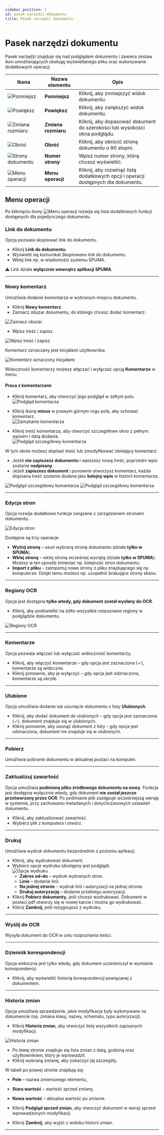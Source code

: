 ```yaml
---
sidebar_position: 2
id: pasek-narzedzi-dokumentu
title: Pasek narzędzi dokumentu
---
```


# Pasek narzędzi dokumentu

Pasek narzędzi znajduje się nad podglądem dokumentu i zawiera zestaw ikon umożliwiających obsługę wyświetlanego pliku oraz wykonywanie dodatkowych operacji.

| Ikona | Nazwa elementu | Opis |
|-------|----------------|------|
| ![Pomniejsz](/img/dok_pomniejsz.png) | **Pomniejsz** | Kliknij, aby zmniejszyć widok dokumentu. |
| ![Powiększ](/img/dok_powieksz.png) | **Powiększ** | Kliknij, aby zwiększyć widok dokumentu. |
| ![Zmiana rozmiaru](/img/dok_dopasuj.png) | **Zmiana rozmiaru** | Kliknij, aby dopasować dokument do szerokości lub wysokości okna podglądu. |
| ![Obróć](/img/dok_obroc.png) | **Obróć** | Kliknij, aby obrócić stronę dokumentu o 90 stopni. |
| ![Strony dokumentu](/img/dok_strony.png) | **Numer strony** | Wpisz numer strony, którą chcesz wyświetlić. |
| ![Menu operacji](/img/dok_menu.png) | **Menu operacji** | Kliknij, aby rozwinąć listę dodatkowych opcji i operacji dostępnych dla dokumentu. |

## Menu operacji

Po kliknięciu ikony ![Menu operacji](/img/dok_menu.png) rozwija się lista dodatkowych funkcji dostępnych dla pojedynczego dokumentu.  

### Link do dokumentu

Opcja pozwala skopiować link do dokumentu.  
- Kliknij **Link do dokumentu**.  
- Wyświetli się komunikat *Skopiowano link do dokumentu*.  
- Wklej link np. w wiadomości systemu SPUMA. 

⚠️ Link działa **wyłącznie wewnątrz aplikacji SPUMA**.  

---

### Nowy komentarz

Umożliwia dodanie komentarza w wybranym miejscu dokumentu.  
- Kliknij **Nowy komentarz**.
- Zaznacz obszar dokumentu, do którego chcesz dodać komentarz.

![Zaznacz obszar](/img/kom1.png)

- Wpisz treść i zapisz.

![Wpisz treść i zapisz](/img/kom2.png)

Komentarz oznaczany jest inicjałami użytkownika.  

![Komentarz oznaczony inicjałami](/img/kom3.png)

Widoczność komentarzy możesz włączać i wyłączać opcją **Komentarze** w menu.   

#### Praca z komentarzami  

- Kliknij komentarz, aby otworzyć jego podgląd w żółtym polu.  
![Podgląd komentarza](/img/kom4.png)  

- Kliknij ikonę **minus** w prawym górnym rogu pola, aby schować komentarz.  
![Zamykanie komentarza](/img/kom5.png)  

- Kliknij treść komentarza, aby otworzyć szczegółowe okno z pełnym wpisem i datą dodania.  
![Podgląd szczegółowy komentarza](/img/kom6.png)  

W tym oknie możesz dopisać treść lub zmodyfikować istniejący komentarz:  

- Jeżeli **nie zapiszesz dokumentu** i wpiszesz nową treść, poprzedni wpis zostanie **nadpisany**.  
- Jeżeli **zapiszesz dokument** i ponownie otworzysz komentarz, każda dopisana treść zostanie dodana jako **kolejny wpis** w historii komentarza.

 ![Podgląd szczegółowy komentarza](/img/kom8.png)  ![Podgląd szczegółowy komentarza](/img/kom7.png) 

---

### Edycja stron

Opcja rozwija dodatkowe funkcje związane z zarządzaniem stronami dokumentu.  

![Edycja stron](/img/edycja.png) 

Dostępne są trzy operacje:

- **Wytnij stronę** – usuń wybraną stronę dokumentu (działa **tylko w SPUMA**).  
- **Wklej stronę** – wklej stronę wcześniej wyciętą (działa **tylko w SPUMA**). Możesz w ten sposób zmieniać np. kolejność stron dokumentu.  
- **Import z pliku** – zaimportuj nowe strony z pliku znajdującego się na komputerze. Dzięki temu możesz np. uzupełnić brakujące strony skanu. 


---

### Regiony OCR

Opcja jest dostępna **tylko wtedy, gdy dokument został wysłany do OCR**.  

- Kliknij, aby podświetlić na żółto wszystkie rozpoznane regiony w podglądzie dokumentu.  

![Regiony OCR](/img/RegionyOCR.png) 

---

### Komentarze  

Opcja pozwala włączać lub wyłączać widoczność komentarzy.  

- Kliknij, aby włączyć komentarze – gdy opcja jest zaznaczona (✓), komentarze są widoczne.  
- Kliknij ponownie, aby je wyłączyć – gdy opcja jest odznaczona, komentarze są ukryte.  

---

### Ulubione 

Opcja umożliwia dodanie lub usunięcie dokumentu z listy **Ulubionych**.  

- Kliknij, aby dodać dokument do ulubionych – gdy opcja jest zaznaczona (✓), dokument znajduje się w ulubionych.  
- Kliknij ponownie, aby usunąć dokument z listy – gdy opcja jest odznaczona, dokument nie znajduje się w ulubionych.  

---

### Pobierz

Umożliwia pobranie dokumentu w aktualnej postaci na komputer.  

---

### Zaktualizuj zawartość

Opcja umożliwia **podmianę pliku źródłowego dokumentu na nowy**. Funkcja jest dostępna wyłącznie wtedy, gdy dokument **nie został jeszcze przetworzony przez OCR**. Po podmianie plik zastępuje wcześniejszą wersję w systemie, przy zachowaniu metadanych i dotychczasowych ustawień dokumentu. 

- Kliknij, aby zaktualizować zawartość.
- Wybierz plik z komputera i otwórz.

---

### Drukuj

Umożliwia wydruk dokumentu bezpośrednio z poziomu aplikacji.  

- Kliknij, aby wydrukować dokument.  
- Wybierz opcje wydruku (dostępny jest podgląd).  
![Opcje wydruku](/img/Opcje_wydruku.png) 
  + **Zakres od–do** – wydruk wybranych stron.  
  + **Linie** – dodanie linii.
  + **Na jednej stronie** – wydruk linii i autoryzacji na jednej stronie. 
  + **Drukuj autoryzację** – dodanie przebiegu autoryzacji.  
- Kliknij **Pobierz dokumenty**, jeśli chcesz wydrukować. Dokument w postaci pdf otworzy się w nowej karcie i można go wydrukować.
- Kliknij **Zamknij**, jeśli rezygnujesz z wydruku.

---

### Wyślij do OCR

Wysyła dokument do OCR w celu rozpoznania treści.  

---

### Dziennik korespondencji

Opcja widoczna jest tylko wtedy, gdy dokument uczestniczył w wymianie korespondencji.  
- Kliknij, aby wyświetlić historię korespondencji powiązanej z dokumentem. 

---

### Historia zmian

Opcja umożliwia sprawdzenie, jakie modyfikacje były wykonywane na dokumencie (np. zmiana klasy, nazwy, schematu, typu autoryzacji).  

- Kliknij **Historia zmian**, aby otworzyć listę wszystkich zapisanych modyfikacji.  

![Historia zmian](/img/historia.png)

- Po lewej stronie znajduje się lista zmian z datą, godziną oraz użytkownikiem, który je wprowadził.  
- Kliknij wybraną zmianę, aby zobaczyć jej szczegóły.  

W tabeli po prawej stronie znajdują się:  
- **Pole** – nazwa zmienionego elementu,  
- **Stara wartość** – wartość sprzed zmiany,  
- **Nowa wartość** – aktualna wartość po zmianie.  

- Kliknij **Podgląd sprzed zmian**, aby otworzyć dokument w wersji sprzed wprowadzonych modyfikacji.  
- Kliknij **Zamknij**, aby wyjść z widoku historii zmian.  

---
